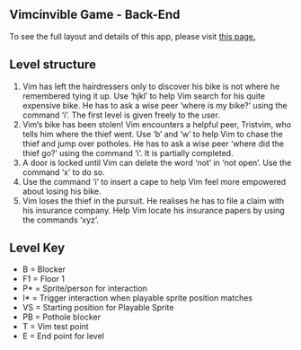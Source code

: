 ## Vimcinvible Game - Back-End

To see the full layout and details of this app, please visit [this page.](https://github.com/RaeRachael/invimcible_front_end/)

## Level structure

1. Vim has left the hairdressers only to discover his bike is not where he remembered tying it up. Use ‘hjkl’ to help Vim search for his quite expensive bike. He has to ask a wise peer ‘where is my bike?’ using the command ‘i’. The first level is given freely to the user.
2. Vim’s bike has been stolen! Vim encounters a helpful peer, Tristvim, who tells him where the thief went. Use ‘b’ and ‘w’ to help Vim to chase the thief and jump over potholes. He has to ask a wise peer ‘where did the thief go?’ using the command ‘i’. It is partially completed. 
3. A door is locked until Vim can delete the word ‘not’ in ‘not open’. Use the command ‘x’ to do so.
4. Use the command ‘i’ to insert a cape to help Vim feel more empowered about losing his bike.
5. Vim loses the thief in the pursuit. He realises he has to file a claim  with his insurance company. Help Vim locate his insurance papers by using the commands ‘xyz’.

## Level Key

- B = Blocker
- F1 = Floor 1
- P* = Sprite/person for interaction
- I* = Trigger interaction when playable sprite position matches
- VS = Starting position for Playable Sprite
- PB = Pothole blocker
- T = Vim test point
- E = End point for level

